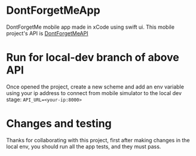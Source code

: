 # DontForgetMeApp
DontForgetMe mobile app made in xCode using swift ui.
This mobile project's API is [DontForgetMeAPI](https://github.com/Mikadifo/DontForgetMeAPI)

# Run for local-dev branch of above API
Once opened the project, create a new scheme and add an env variable using your ip address to connect from mobile simulator to the local dev stage: `API_URL=<your-ip:8000>`

# Changes and testing
Thanks for collaborating with this project, first after making changes in the local env, you should run all the app tests, and they must pass.
